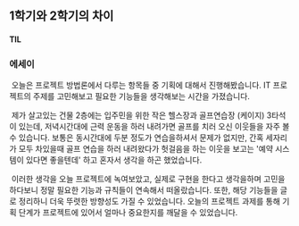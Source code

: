 ## 1학기와 2학기의 차이

#### TIL



### 에세이

​	오늘은 프로젝트 방법론에서 다루는 항목들 중 기획에 대해서 진행해봤습니다. IT 프로젝트의 주제를 고민해보고 필요한 기능들을 생각해보는 시간을 가졌습니다.

​	제가 살고있는 건물 2층에는 입주민을 위한 작은 헬스장과 골프연습장 (케이지) 3타석이 있는데, 저녁시간대에 근력 운동을 하러 내려가면 골프를 치러 오신 이웃들을 자주 볼 수 있습니다. 보통은 동시간대에 두분 정도가 연습을하셔서 문제가 없지만, 간혹 세자리가 모두 차있을때 골프 연습을 하러 내려왔다가 헛걸음을 하는 이웃을 보고는 '예약 시스템이 있다면 좋을텐데' 하고 혼자서 생각을 하곤 했었습니다.

​	이러한 생각을 오늘 프로젝트에 녹여보았고, 실제로 구현을 한다고 생각을하며 고민을 하다보니 정말 필요한 기능과 규칙들이 연속해서 떠올랐습니다. 또한, 해당 기능들을 글로 정리하니 더욱 뚜렷한 방향성도 가질 수 있었습니다. 오늘의 프로젝트 과제를 통해 기획 단계가 프로젝트에 있어서 얼마나 중요한지를 깨달을 수 있었습니다.
